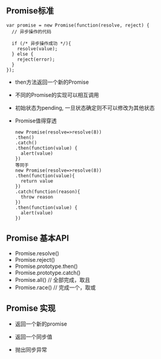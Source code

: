 ## Promise标准

```
var promise = new Promise(function(resolve, reject) {
  // 异步操作的代码

  if (/* 异步操作成功 */){
    resolve(value);
  } else {
    reject(error);
  }
});
```

* then方法返回一个新的Promise

* 不同的Promise的实现可以相互调用

* 初始状态为pending, 一旦状态确定则不可以修改为其他状态

* Promise值得穿透

  ```
  new Promise(resolve=>resolve(8))
  .then()
  .catch()
  .then(function(value) {
    alert(value)
  })
  等同于
  new Promise(resolve=>resolve(8))
  .then(function(value){
    return value
  })
  .catch(function(reason){
    throw reason
  })
  .then(function(value) {
    alert(value)
  })
  ```

## Promise 基本API

  * Promise.resolve()
  * Promise.reject()
  * Promise.prototype.then()
  * Promise.prototype.catch()
  * Promise.all()   // 全部完成，取且
  * Promise.race()  // 完成一个，取或


## Promise 实现

  * 返回一个新的promise

  * 返回一个同步值

  * 抛出同步异常
